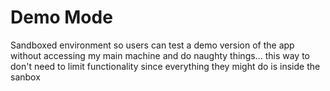 # Demo Mode

Sandboxed environment so users can test a demo version of the app without accessing my main machine and do naughty things... this way to don't need to limit functionality since everything they might do is inside the sanbox